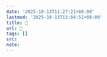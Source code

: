 ```yaml
---
date: '2025-10-13T11:27:21+08:00'
lastmod: '2025-10-13T13:04:51+08:00'
title: 󰗎
url: 󰗎
tags: []
src:
note:
---
```

